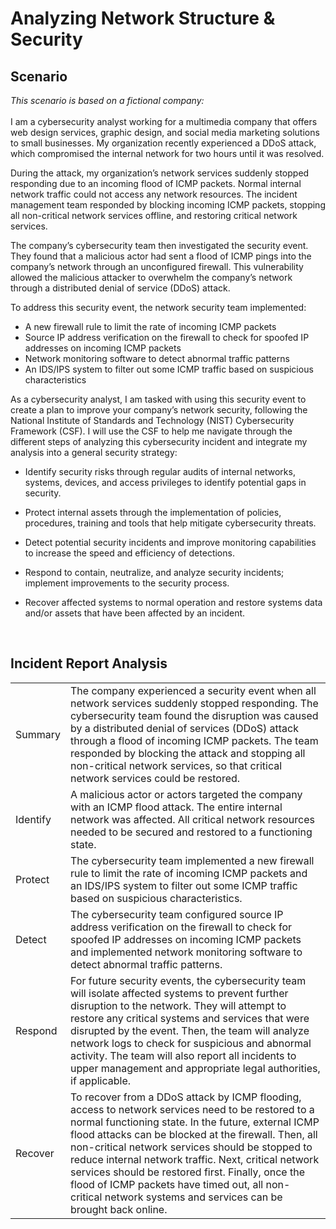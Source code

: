 <h1> Analyzing Network Structure & Security</h1>

 
<h2>Scenario</h2>
<i>This scenario is based on a fictional company:</i>
<br>
<br>
I am a cybersecurity analyst working for a multimedia company that offers web design services, graphic design, and social media marketing solutions to small businesses. My organization recently experienced a DDoS attack, which compromised the internal network for two hours until it was resolved.

During the attack, my organization’s network services suddenly stopped responding due to an incoming flood of ICMP packets. Normal internal network traffic could not access any network resources. The incident management team responded by blocking incoming ICMP packets, stopping all non-critical network services offline, and restoring critical network services. 

The company’s cybersecurity team then investigated the security event. They found that a malicious actor had sent a flood of ICMP pings into the company’s network through an unconfigured firewall. This vulnerability allowed the malicious attacker to overwhelm the company’s network through a distributed denial of service (DDoS) attack. 

To address this security event, the network security team implemented: 

* A new firewall rule to limit the rate of incoming ICMP packets
* Source IP address verification on the firewall to check for spoofed IP addresses on incoming ICMP packets
* Network monitoring software to detect abnormal traffic patterns
* An IDS/IPS system to filter out some ICMP traffic based on suspicious characteristics

As a cybersecurity analyst, I am tasked with using this security event to create a plan to improve your company’s network security, following the National Institute of Standards and Technology (NIST) Cybersecurity Framework (CSF). I will use the CSF to help me navigate through the different steps of analyzing this cybersecurity incident and integrate my analysis into a general security strategy:

* Identify security risks through regular audits of internal networks, systems, devices, and access privileges to identify potential gaps in security. 

* Protect internal assets through the implementation of policies, procedures, training and tools that help mitigate cybersecurity threats. 

* Detect potential security incidents and improve monitoring capabilities to increase the speed and efficiency of detections. 

* Respond to contain, neutralize, and analyze security incidents; implement improvements to the security process. 

* Recover affected systems to normal operation and restore systems data and/or assets that have been affected by an incident. 

<br />


<h2>Incident Report Analysis</h2>

 <table id='simple_table' >
<tr>
	<td>Summary</td>
	<td> The company experienced a security event when all network services suddenly
stopped responding. The cybersecurity team found the disruption was caused
by a distributed denial of services (DDoS) attack through a flood of incoming
ICMP packets. The team responded by blocking the attack and stopping all
non-critical network services, so that critical network services could be
restored.
</td>
</tr>
<tr>
	<td>Identify</td>
	<td>A malicious actor or actors targeted the company with an ICMP flood attack. The entire internal network was affected. All critical network resources needed to be secured and restored to a functioning state.</td>
</tr>
<tr>
	<td>Protect</td>
	<td>The cybersecurity team implemented a new firewall rule to limit the rate of incoming ICMP packets and an IDS/IPS system to filter out some ICMP traffic based on suspicious characteristics.</td>
</tr>
<tr>
	<td>Detect</td>
	<td>The cybersecurity team configured source IP address verification on the firewall to check for spoofed IP addresses on incoming ICMP packets and implemented network monitoring software to detect abnormal traffic patterns. </td>
</tr>
<tr>
	<td>Respond</td>
	<td>For future security events, the cybersecurity team will isolate affected systems to prevent further disruption to the network. They will attempt to restore any critical systems and services that were disrupted by the event. Then, the team will analyze network logs to check for suspicious and abnormal activity. The team will also report all incidents to upper management and appropriate legal authorities, if applicable.</td>
</tr>
<tr>
	<td>Recover</td>
	<td>To recover from a DDoS attack by ICMP flooding, access to network services need to be restored to a normal functioning state. In the future, external ICMP flood attacks can be blocked at the firewall. Then, all non-critical network services should be stopped to reduce internal network traffic. Next, critical network services should be restored first. Finally, once the flood of ICMP packets have timed out, all non-critical network systems and services can be brought back online.</td>
</tr>
</table>
